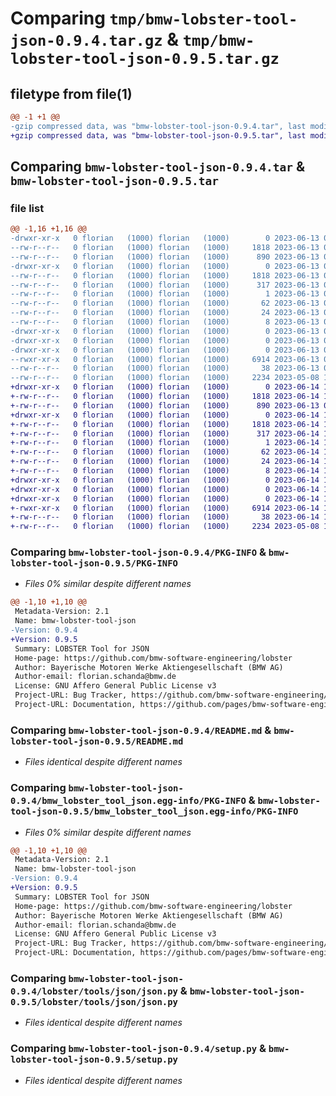 # Comparing `tmp/bmw-lobster-tool-json-0.9.4.tar.gz` & `tmp/bmw-lobster-tool-json-0.9.5.tar.gz`

## filetype from file(1)

```diff
@@ -1 +1 @@
-gzip compressed data, was "bmw-lobster-tool-json-0.9.4.tar", last modified: Tue Jun 13 09:18:57 2023, max compression
+gzip compressed data, was "bmw-lobster-tool-json-0.9.5.tar", last modified: Wed Jun 14 14:03:20 2023, max compression
```

## Comparing `bmw-lobster-tool-json-0.9.4.tar` & `bmw-lobster-tool-json-0.9.5.tar`

### file list

```diff
@@ -1,16 +1,16 @@
-drwxr-xr-x   0 florian   (1000) florian   (1000)        0 2023-06-13 09:18:57.789257 bmw-lobster-tool-json-0.9.4/
--rw-r--r--   0 florian   (1000) florian   (1000)     1818 2023-06-13 09:18:57.789257 bmw-lobster-tool-json-0.9.4/PKG-INFO
--rw-r--r--   0 florian   (1000) florian   (1000)      890 2023-06-13 09:17:37.000000 bmw-lobster-tool-json-0.9.4/README.md
-drwxr-xr-x   0 florian   (1000) florian   (1000)        0 2023-06-13 09:18:57.789257 bmw-lobster-tool-json-0.9.4/bmw_lobster_tool_json.egg-info/
--rw-r--r--   0 florian   (1000) florian   (1000)     1818 2023-06-13 09:18:57.000000 bmw-lobster-tool-json-0.9.4/bmw_lobster_tool_json.egg-info/PKG-INFO
--rw-r--r--   0 florian   (1000) florian   (1000)      317 2023-06-13 09:18:57.000000 bmw-lobster-tool-json-0.9.4/bmw_lobster_tool_json.egg-info/SOURCES.txt
--rw-r--r--   0 florian   (1000) florian   (1000)        1 2023-06-13 09:18:57.000000 bmw-lobster-tool-json-0.9.4/bmw_lobster_tool_json.egg-info/dependency_links.txt
--rw-r--r--   0 florian   (1000) florian   (1000)       62 2023-06-13 09:18:57.000000 bmw-lobster-tool-json-0.9.4/bmw_lobster_tool_json.egg-info/entry_points.txt
--rw-r--r--   0 florian   (1000) florian   (1000)       24 2023-06-13 09:18:57.000000 bmw-lobster-tool-json-0.9.4/bmw_lobster_tool_json.egg-info/requires.txt
--rw-r--r--   0 florian   (1000) florian   (1000)        8 2023-06-13 09:18:57.000000 bmw-lobster-tool-json-0.9.4/bmw_lobster_tool_json.egg-info/top_level.txt
-drwxr-xr-x   0 florian   (1000) florian   (1000)        0 2023-06-13 09:18:57.789257 bmw-lobster-tool-json-0.9.4/lobster/
-drwxr-xr-x   0 florian   (1000) florian   (1000)        0 2023-06-13 09:18:57.789257 bmw-lobster-tool-json-0.9.4/lobster/tools/
-drwxr-xr-x   0 florian   (1000) florian   (1000)        0 2023-06-13 09:18:57.789257 bmw-lobster-tool-json-0.9.4/lobster/tools/json/
--rwxr-xr-x   0 florian   (1000) florian   (1000)     6914 2023-06-13 09:18:57.000000 bmw-lobster-tool-json-0.9.4/lobster/tools/json/json.py
--rw-r--r--   0 florian   (1000) florian   (1000)       38 2023-06-13 09:18:57.789257 bmw-lobster-tool-json-0.9.4/setup.cfg
--rw-r--r--   0 florian   (1000) florian   (1000)     2234 2023-05-08 15:03:18.000000 bmw-lobster-tool-json-0.9.4/setup.py
+drwxr-xr-x   0 florian   (1000) florian   (1000)        0 2023-06-14 14:03:20.669661 bmw-lobster-tool-json-0.9.5/
+-rw-r--r--   0 florian   (1000) florian   (1000)     1818 2023-06-14 14:03:20.669661 bmw-lobster-tool-json-0.9.5/PKG-INFO
+-rw-r--r--   0 florian   (1000) florian   (1000)      890 2023-06-13 09:17:37.000000 bmw-lobster-tool-json-0.9.5/README.md
+drwxr-xr-x   0 florian   (1000) florian   (1000)        0 2023-06-14 14:03:20.669661 bmw-lobster-tool-json-0.9.5/bmw_lobster_tool_json.egg-info/
+-rw-r--r--   0 florian   (1000) florian   (1000)     1818 2023-06-14 14:03:20.000000 bmw-lobster-tool-json-0.9.5/bmw_lobster_tool_json.egg-info/PKG-INFO
+-rw-r--r--   0 florian   (1000) florian   (1000)      317 2023-06-14 14:03:20.000000 bmw-lobster-tool-json-0.9.5/bmw_lobster_tool_json.egg-info/SOURCES.txt
+-rw-r--r--   0 florian   (1000) florian   (1000)        1 2023-06-14 14:03:20.000000 bmw-lobster-tool-json-0.9.5/bmw_lobster_tool_json.egg-info/dependency_links.txt
+-rw-r--r--   0 florian   (1000) florian   (1000)       62 2023-06-14 14:03:20.000000 bmw-lobster-tool-json-0.9.5/bmw_lobster_tool_json.egg-info/entry_points.txt
+-rw-r--r--   0 florian   (1000) florian   (1000)       24 2023-06-14 14:03:20.000000 bmw-lobster-tool-json-0.9.5/bmw_lobster_tool_json.egg-info/requires.txt
+-rw-r--r--   0 florian   (1000) florian   (1000)        8 2023-06-14 14:03:20.000000 bmw-lobster-tool-json-0.9.5/bmw_lobster_tool_json.egg-info/top_level.txt
+drwxr-xr-x   0 florian   (1000) florian   (1000)        0 2023-06-14 14:03:20.669661 bmw-lobster-tool-json-0.9.5/lobster/
+drwxr-xr-x   0 florian   (1000) florian   (1000)        0 2023-06-14 14:03:20.669661 bmw-lobster-tool-json-0.9.5/lobster/tools/
+drwxr-xr-x   0 florian   (1000) florian   (1000)        0 2023-06-14 14:03:20.669661 bmw-lobster-tool-json-0.9.5/lobster/tools/json/
+-rwxr-xr-x   0 florian   (1000) florian   (1000)     6914 2023-06-14 14:03:20.000000 bmw-lobster-tool-json-0.9.5/lobster/tools/json/json.py
+-rw-r--r--   0 florian   (1000) florian   (1000)       38 2023-06-14 14:03:20.669661 bmw-lobster-tool-json-0.9.5/setup.cfg
+-rw-r--r--   0 florian   (1000) florian   (1000)     2234 2023-05-08 15:03:18.000000 bmw-lobster-tool-json-0.9.5/setup.py
```

### Comparing `bmw-lobster-tool-json-0.9.4/PKG-INFO` & `bmw-lobster-tool-json-0.9.5/PKG-INFO`

 * *Files 0% similar despite different names*

```diff
@@ -1,10 +1,10 @@
 Metadata-Version: 2.1
 Name: bmw-lobster-tool-json
-Version: 0.9.4
+Version: 0.9.5
 Summary: LOBSTER Tool for JSON
 Home-page: https://github.com/bmw-software-engineering/lobster
 Author: Bayerische Motoren Werke Aktiengesellschaft (BMW AG)
 Author-email: florian.schanda@bmw.de
 License: GNU Affero General Public License v3
 Project-URL: Bug Tracker, https://github.com/bmw-software-engineering/lobster/issues
 Project-URL: Documentation, https://github.com/pages/bmw-software-engineering/lobster/
```

### Comparing `bmw-lobster-tool-json-0.9.4/README.md` & `bmw-lobster-tool-json-0.9.5/README.md`

 * *Files identical despite different names*

### Comparing `bmw-lobster-tool-json-0.9.4/bmw_lobster_tool_json.egg-info/PKG-INFO` & `bmw-lobster-tool-json-0.9.5/bmw_lobster_tool_json.egg-info/PKG-INFO`

 * *Files 0% similar despite different names*

```diff
@@ -1,10 +1,10 @@
 Metadata-Version: 2.1
 Name: bmw-lobster-tool-json
-Version: 0.9.4
+Version: 0.9.5
 Summary: LOBSTER Tool for JSON
 Home-page: https://github.com/bmw-software-engineering/lobster
 Author: Bayerische Motoren Werke Aktiengesellschaft (BMW AG)
 Author-email: florian.schanda@bmw.de
 License: GNU Affero General Public License v3
 Project-URL: Bug Tracker, https://github.com/bmw-software-engineering/lobster/issues
 Project-URL: Documentation, https://github.com/pages/bmw-software-engineering/lobster/
```

### Comparing `bmw-lobster-tool-json-0.9.4/lobster/tools/json/json.py` & `bmw-lobster-tool-json-0.9.5/lobster/tools/json/json.py`

 * *Files identical despite different names*

### Comparing `bmw-lobster-tool-json-0.9.4/setup.py` & `bmw-lobster-tool-json-0.9.5/setup.py`

 * *Files identical despite different names*


